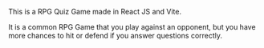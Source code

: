 This is a RPG Quiz Game made in React JS and Vite.

It is a common RPG Game that you play against an opponent, but you have more chances to hit or defend if you answer questions correctly.